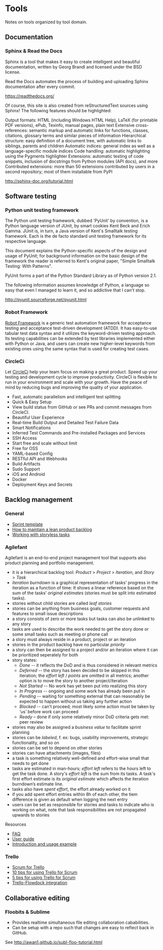 # Tools

Notes on tools organized by tool domain.

## Documentation

### Sphinx & Read the Docs

Sphinx is a tool that makes it easy to create intelligent and beautiful documentation, written by Georg Brandl and licensed under the BSD license.

Read the Docs automates the process of building and uploading Sphinx documentation after every commit.

https://readthedocs.org/

Of course, this site is also created from reStructuredText sources using Sphinx! The following features should be highlighted:

Output formats: HTML (including Windows HTML Help), LaTeX (for printable PDF versions), ePub, Texinfo, manual pages, plain text
Extensive cross-references: semantic markup and automatic links for functions, classes, citations, glossary terms and similar pieces of information
Hierarchical structure: easy definition of a document tree, with automatic links to siblings, parents and children
Automatic indices: general index as well as a language-specific module indices
Code handling: automatic highlighting using the Pygments highlighter
Extensions: automatic testing of code snippets, inclusion of docstrings from Python modules (API docs), and more
Contributed extensions: more than 50 extensions contributed by users in a second repository; most of them installable from PyPI

http://sphinx-doc.org/tutorial.html

## Software testing

### Python unit testing framework

The Python unit testing framework, dubbed 'PyUnit' by convention, is a Python language version of JUnit, by smart cookies Kent Beck and Erich Gamma. JUnit is, in turn, a Java version of Kent's Smalltalk testing framework. Each is the de facto standard unit testing framework for its respective language.

This document explains the Python-specific aspects of the design and usage of PyUnit; for background information on the basic design of the framework the reader is referred to Kent's original paper, "Simple Smalltalk Testing: With Patterns".

PyUnit forms a part of the Python Standard Library as of Python version 2.1.

The following information assumes knowledge of Python, a language so easy that even I managed to learn it, and so addictive that I can't stop.

http://pyunit.sourceforge.net/pyunit.html

### Robot Framework

[Robot Framework] is a generic test automation framework for acceptance
testing and acceptance test-driven development (ATDD). It has easy-to-use
tabular test data syntax and it utilizes the keyword-driven testing approach.
Its testing capabilities can be extended by test libraries implemented either
with Python or Java, and users can create new higher-level keywords from
existing ones using the same syntax that is used for creating test cases.

[Robot Framework]: http://robotframework.org/

### CircleCi

Let [CircleCi] help your team focus on making a great product. Speed up your
testing and development cycle to improve productivity. CircleCI is flexible
to run in your environment and scale with your growth. Have the peace of mind
by reducing bugs and improving the quality of your application.

- Fast, automatic parallelism and intelligent test splitting
- Quick & Easy Setup
- View build status from GitHub or see PRs and commit messages from CircleCI.
- Beautiful User Experience
- Real-time Build Output and Detailed Test Failure Data
- Smart Notifications
- Inferred Test Commands and Pre-installed Packages and Services
- SSH Access
- Start free and scale without limit
- Free for OSS
- YAML-based Config
- RESTful API and Webhooks
- Build Artifacts
- Sudo Support
- iOS and Android
- Docker
- Deployment Keys and Secrets

[CircleCI]: https://circleci.com/

## Backlog management

### General

- [Sprint template](https://trello.com/b/Nr3RvsY1/sprint-template)
- [How to maintain a lean product backlog](http://www.screenful.me/blog/how-to-keep-your-product-backlog-clean-and-lean)
- [Working with storyless tasks](https://www.mountaingoatsoftware.com/blog/working-with-storyless-tasks)

### Agilefant

Agilefant is an end-to-end project management tool that supports also product
planning and portfolio management.

- it is a hierarchical backlog tool:
  *Product* > *Project* > *Iteration*, and
  *Story* > *Task*
- *iteration burndown* is a graphical representation of tasks’ progress in the
  iteration as a function of time: It shows a linear reference based on the
  sum of the tasks’ *original estimates* (stories must be split into estimated
  tasks).
- stories without child stories are called *leaf stories*
- stories can be anything from business goals, customer requests and features
  to small issue descriptions
- a story consists of zero or more tasks but tasks can also be unlinked to any
  story
- tasks are used to describe the work needed to get the story done or some
  small tasks such as meeting or phone call
- a story must always reside in a product, project or an iteration
- stories in the product backlog have no particular *priority*
- a story can then be assigned to a project and/or an iteration where it can
  be prioritized seperately for both
- story states:
	- *Done* -- it reflects the DoD and is thus considered in relevant metrics
	- *Deferred* -- the story has been decided to be skipped in this
	  iteration; the *effort left* / *points* are omitted in all metrics;
	  another option is to move the story to another project/iteration
    - *Not Started* -- No work has yet been put into realizing this story
    - *In Progress* -- ongoing and some work has already been put in
    - *Pending* -- waiting for something external that can reasonably be
      expected to happen without us taking any further action
    - *Blocked* -- can’t proceed; most likely some action must be taken by ‘us’
      before work can proceed
    - *Ready* – done if only some relatively minor DoD criteria gets met:
      peer review
- stories may also be assigned a *business value* to facilitate sprint planning
- stories can be *labeled*, f. ex: bugs, usability improvements, strategic
  functionality, and so on
- stories can be set to depend on other stories
- stories can have attachments (images, files)
- a task is something relatively well-defined and effort-wise small that
  needs to get done
- tasks are estimated in man-hours; *effort left* refers to the hours left to
  get the task done. A story's *effort left* is the sum from its tasks.
  A task's first effort estimate is its *original estimate* which affects the
  iteration burndown’s estimate line.
- tasks also have *spent effort*, the effort already worked on it
- if you add spent effort entries within 8h of each other, the tiem difference
  is given as default when logging the next entry
- users can be set as responsible for stories and tasks to indicate who is
  working on what, note that task responsibilities are not propagated upwards
  to stories

Resources

- [FAQ](http://www.agilefant.com/faq/)
- [User guide](http://www.agilefant.com/user-guide/)
- [Introduction and usage example](http://www.methodsandtools.com/tools/tools.php?agilefant)

### Trello

- [Scrum for Trello](http://scrumfortrello.com/)
- [10 tips for using Trello for Scrum](http://www.tommasonervegna.com/blog/2014/1/9/10-effective-tips-for-using-trello-as-an-agile-scrum-project-management-tool)
- [5 tips for using Trello for Scrum](https://civicactions.com/blog/2012/oct/10/five_tips_for_using_trello_for_scrum)
- [Trello-Flowdock integration](http://blog.flowdock.com/2013/08/16/trello-integration-added-to-flowdock/)

## Collaborative editing

### Floobits & Sublime

- Provides realtime simultaneous file editing collaboration cababilities.
- Can be setup with a repo such that changes are easy to reflect back in
  GitHub.

See http://awan1.github.io/subl-floo-tutorial.html
